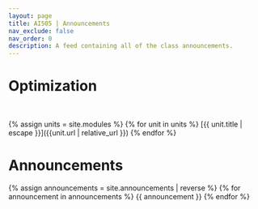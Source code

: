 ```yaml
---
layout: page
title: AI505 | Announcements
nav_exclude: false
nav_order: 0
description: A feed containing all of the class announcements.
---
```




# Optimization

<br>

{% assign units = site.modules %}
{% for unit in units %}
[{{ unit.title | escape }}]({{unit.url | relative_url }})
{% endfor %}


# Announcements

<!-- Announcements are stored in the `_announcements` directory and rendered according to the layout file, `_layouts/announcement.html`. -->

{% assign announcements = site.announcements | reverse %}
{% for announcement in announcements %}
{{ announcement }}
{% endfor %}


